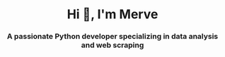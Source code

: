 <h1 align="center">Hi 👋, I'm Merve</h1>
<h3 align="center">A passionate Python developer specializing in data analysis and  web scraping</h3>
